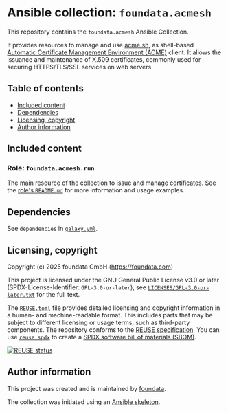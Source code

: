 # Ansible collection: `foundata.acmesh`

This repository contains the `foundata.acmesh` Ansible Collection.

It provides resources to manage and use [acme.sh](https://acme.sh/), as shell-based [Automatic Certificate Management Environment (ACME)](https://en.wikipedia.org/wiki/Automatic_Certificate_Management_Environment) client. It allows the issuance and maintenance of X.509 certificates, commonly used for securing HTTPS/TLS/SSL services on web servers.



## Table of contents<a id="toc"></a>

- [Included content](#content)
- [Dependencies](#dependencies)
- [Licensing, copyright](#licensing-copyright)
- [Author information](#author-information)



## Included content<a id="content"></a>

### Role: `foundata.acmesh.run`

The main resource of the collection to issue and manage certificates. See the [role's `README.md`](./roles/run/README.md) for more information and usage examples.



## Dependencies<a id="dependencies"></a>

See `dependencies` in [`galaxy.yml`](./galaxy.yml).



## Licensing, copyright<a id="licensing-copyright"></a>

<!--REUSE-IgnoreStart-->
Copyright (c) 2025 foundata GmbH (https://foundata.com)

This project is licensed under the GNU General Public License v3.0 or later (SPDX-License-Identifier: `GPL-3.0-or-later`), see [`LICENSES/GPL-3.0-or-later.txt`](LICENSES/GPL-3.0-or-later.txt) for the full text.

The [`REUSE.toml`](REUSE.toml) file provides detailed licensing and copyright information in a human- and machine-readable format. This includes parts that may be subject to different licensing or usage terms, such as third-party components. The repository conforms to the [REUSE specification](https://reuse.software/spec/). You can use [`reuse spdx`](https://reuse.readthedocs.io/en/latest/readme.html#cli) to create a [SPDX software bill of materials (SBOM)](https://en.wikipedia.org/wiki/Software_Package_Data_Exchange).
<!--REUSE-IgnoreEnd-->

[![REUSE status](https://api.reuse.software/badge/github.com/foundata/ansible-collection-sshd)](https://api.reuse.software/info/github.com/foundata/ansible-collection-sshd)



## Author information<a id="author-information"></a>

This project was created and is maintained by [foundata](https://foundata.com/).

The collection was initiated using an [Ansible skeleton](https://github.com/foundata/ansible-skeletons).